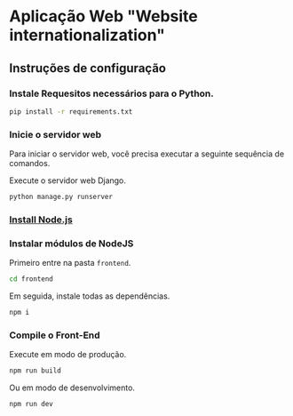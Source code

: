 # Aplicação Web "Website internationalization"

## Instruções de configuração

### Instale Requesitos necessários para o Python.

```bash
pip install -r requirements.txt
```
### Inicie o servidor web

Para iniciar o servidor web, você precisa executar a seguinte sequência de comandos.

Execute o servidor web Django.
```bash
python manage.py runserver
```

### [Install Node.js](https://nodejs.org/en/)

### Instalar módulos de NodeJS

Primeiro entre na pasta ```frontend```.
```bash
cd frontend
```

Em seguida, instale todas as dependências.
```bash
npm i
```

### Compile o  Front-End

Execute em modo de produção.
```bash
npm run build
```

Ou em modo de desenvolvimento.
```bash
npm run dev
```
